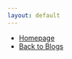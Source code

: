 ```yaml
---
layout: default
---
```

<div class="wrapper">
      <nav>
        <ul>
        <li><a href="/lorman-online-portfolio/">Homepage</a></li>
        <li><a href="/lorman-online-portfolio/blog/">Back to Blogs</a></li>
        </ul>
      </nav>
</div>

<!-- I need a script to populate this body section with All Posts' Contents from this Category -->